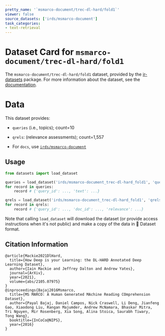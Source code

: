 ```yaml
---
pretty_name: '`msmarco-document/trec-dl-hard/fold1`'
viewer: false
source_datasets: ['irds/msmarco-document']
task_categories:
- text-retrieval
---
```


# Dataset Card for `msmarco-document/trec-dl-hard/fold1`

The `msmarco-document/trec-dl-hard/fold1` dataset, provided by the [ir-datasets](https://ir-datasets.com/) package.
For more information about the dataset, see the [documentation](https://ir-datasets.com/msmarco-document#msmarco-document/trec-dl-hard/fold1).

# Data

This dataset provides:
 - `queries` (i.e., topics); count=10
 - `qrels`: (relevance assessments); count=1,557

 - For `docs`, use [`irds/msmarco-document`](https://huggingface.co/datasets/irds/msmarco-document)

## Usage

```python
from datasets import load_dataset

queries = load_dataset('irds/msmarco-document_trec-dl-hard_fold1', 'queries')
for record in queries:
    record # {'query_id': ..., 'text': ...}

qrels = load_dataset('irds/msmarco-document_trec-dl-hard_fold1', 'qrels')
for record in qrels:
    record # {'query_id': ..., 'doc_id': ..., 'relevance': ...}

```

Note that calling `load_dataset` will download the dataset (or provide access instructions when it's not public) and make a copy of the
data in 🤗 Dataset format.

## Citation Information

```
@article{Mackie2021DlHard,
  title={How Deep is your Learning: the DL-HARD Annotated Deep Learning Dataset},
  author={Iain Mackie and Jeffrey Dalton and Andrew Yates},
  journal={ArXiv},
  year={2021},
  volume={abs/2105.07975}
}
@inproceedings{Bajaj2016Msmarco,
  title={MS MARCO: A Human Generated MAchine Reading COmprehension Dataset},
  author={Payal Bajaj, Daniel Campos, Nick Craswell, Li Deng, Jianfeng Gao, Xiaodong Liu, Rangan Majumder, Andrew McNamara, Bhaskar Mitra, Tri Nguyen, Mir Rosenberg, Xia Song, Alina Stoica, Saurabh Tiwary, Tong Wang},
  booktitle={InCoCo@NIPS},
  year={2016}
}
```
